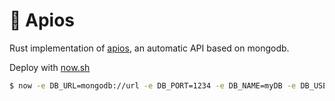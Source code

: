 # 🌱 Apios

Rust implementation of [apios](https://github.com/pablopunk/apios), an automatic API based on mongodb.

Deploy with [now.sh](https://now.sh)

```bash
$ now -e DB_URL=mongodb://url -e DB_PORT=1234 -e DB_NAME=myDB -e DB_USER=you -e DB_PASS=1234
```

